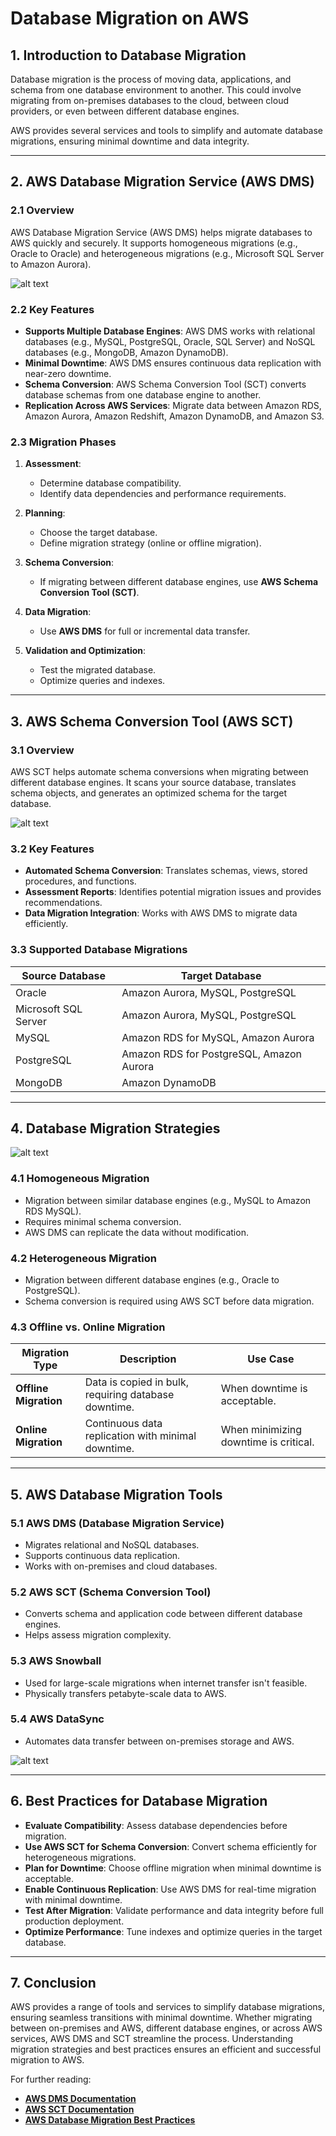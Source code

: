 # **Database Migration on AWS**

## **1. Introduction to Database Migration**
Database migration is the process of moving data, applications, and schema from one database environment to another. This could involve migrating from on-premises databases to the cloud, between cloud providers, or even between different database engines.

AWS provides several services and tools to simplify and automate database migrations, ensuring minimal downtime and data integrity.

---

## **2. AWS Database Migration Service (AWS DMS)**

### **2.1 Overview**
AWS Database Migration Service (AWS DMS) helps migrate databases to AWS quickly and securely. It supports homogeneous migrations (e.g., Oracle to Oracle) and heterogeneous migrations (e.g., Microsoft SQL Server to Amazon Aurora).

![alt text](image.png)

### **2.2 Key Features**
- **Supports Multiple Database Engines**: AWS DMS works with relational databases (e.g., MySQL, PostgreSQL, Oracle, SQL Server) and NoSQL databases (e.g., MongoDB, Amazon DynamoDB).
- **Minimal Downtime**: AWS DMS ensures continuous data replication with near-zero downtime.
- **Schema Conversion**: AWS Schema Conversion Tool (SCT) converts database schemas from one database engine to another.
- **Replication Across AWS Services**: Migrate data between Amazon RDS, Amazon Aurora, Amazon Redshift, Amazon DynamoDB, and Amazon S3.

### **2.3 Migration Phases**
1. **Assessment**:
   - Determine database compatibility.
   - Identify data dependencies and performance requirements.

2. **Planning**:
   - Choose the target database.
   - Define migration strategy (online or offline migration).

3. **Schema Conversion**:
   - If migrating between different database engines, use **AWS Schema Conversion Tool (SCT)**.

4. **Data Migration**:
   - Use **AWS DMS** for full or incremental data transfer.

5. **Validation and Optimization**:
   - Test the migrated database.
   - Optimize queries and indexes.

---

## **3. AWS Schema Conversion Tool (AWS SCT)**
### **3.1 Overview**
AWS SCT helps automate schema conversions when migrating between different database engines. It scans your source database, translates schema objects, and generates an optimized schema for the target database.

![alt text](image-2.png)

### **3.2 Key Features**
- **Automated Schema Conversion**: Translates schemas, views, stored procedures, and functions.
- **Assessment Reports**: Identifies potential migration issues and provides recommendations.
- **Data Migration Integration**: Works with AWS DMS to migrate data efficiently.

### **3.3 Supported Database Migrations**
| **Source Database** | **Target Database** |
|---------------------|---------------------|
| Oracle | Amazon Aurora, MySQL, PostgreSQL |
| Microsoft SQL Server | Amazon Aurora, MySQL, PostgreSQL |
| MySQL | Amazon RDS for MySQL, Amazon Aurora |
| PostgreSQL | Amazon RDS for PostgreSQL, Amazon Aurora |
| MongoDB | Amazon DynamoDB |

---

## **4. Database Migration Strategies**

![alt text](image-1.png)


### **4.1 Homogeneous Migration**
- Migration between similar database engines (e.g., MySQL to Amazon RDS MySQL).
- Requires minimal schema conversion.
- AWS DMS can replicate the data without modification.

### **4.2 Heterogeneous Migration**
- Migration between different database engines (e.g., Oracle to PostgreSQL).
- Schema conversion is required using AWS SCT before data migration.

### **4.3 Offline vs. Online Migration**
| **Migration Type** | **Description** | **Use Case** |
|------------------|----------------|--------------|
| **Offline Migration** | Data is copied in bulk, requiring database downtime. | When downtime is acceptable. |
| **Online Migration** | Continuous data replication with minimal downtime. | When minimizing downtime is critical. |

---

## **5. AWS Database Migration Tools**
### **5.1 AWS DMS (Database Migration Service)**
- Migrates relational and NoSQL databases.
- Supports continuous data replication.
- Works with on-premises and cloud databases.

### **5.2 AWS SCT (Schema Conversion Tool)**
- Converts schema and application code between different database engines.
- Helps assess migration complexity.

### **5.3 AWS Snowball**
- Used for large-scale migrations when internet transfer isn't feasible.
- Physically transfers petabyte-scale data to AWS.

### **5.4 AWS DataSync**
- Automates data transfer between on-premises storage and AWS.

![alt text](image-3.png)

---

## **6. Best Practices for Database Migration**
- **Evaluate Compatibility**: Assess database dependencies before migration.
- **Use AWS SCT for Schema Conversion**: Convert schema efficiently for heterogeneous migrations.
- **Plan for Downtime**: Choose offline migration when minimal downtime is acceptable.
- **Enable Continuous Replication**: Use AWS DMS for real-time migration with minimal downtime.
- **Test After Migration**: Validate performance and data integrity before full production deployment.
- **Optimize Performance**: Tune indexes and optimize queries in the target database.

---

## **7. Conclusion**
AWS provides a range of tools and services to simplify database migrations, ensuring seamless transitions with minimal downtime. Whether migrating between on-premises and AWS, different database engines, or across AWS services, AWS DMS and SCT streamline the process. Understanding migration strategies and best practices ensures an efficient and successful migration to AWS.

For further reading:
- **[AWS DMS Documentation](https://docs.aws.amazon.com/dms/latest/userguide/Welcome.html)**
- **[AWS SCT Documentation](https://docs.aws.amazon.com/SchemaConversionTool/latest/userguide/Welcome.html)**
- **[AWS Database Migration Best Practices](https://aws.amazon.com/dms/resources/)**
